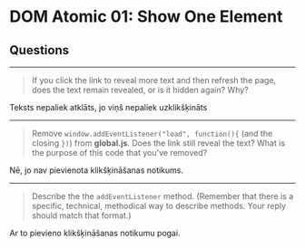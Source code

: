 # DOM Atomic 01: Show One Element

## Questions

---

> If you click the link to reveal more text and then refresh the page, does the text remain revealed, or is it hidden again? Why?

Teksts nepaliek atklāts, jo viņš nepaliek uzklikšķināts

---

> Remove `window.addEventListener("load", function(){` (and the closing `})`) from **global.js**. Does the link still reveal the text? What is the purpose of this code that you've removed?

Nē, jo nav pievienota klikšķināšanas notikums.   

---

> Describe the the `addEventListener` method. (Remember that there is a specific, technical, methodical way to describe methods. Your reply should match that format.)

Ar to pievieno klikšķināšanas notikumu pogai. 
